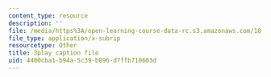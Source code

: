 ```yaml
---
content_type: resource
description: ''
file: /media/https%3A/open-learning-course-data-rc.s3.amazonaws.com/18-03sc-differential-equations-fall-2011/4400cba1b94a5c39b896d7ffb710603d_LbKKzMag5Rc.vtt
file_type: application/x-subrip
resourcetype: Other
title: 3play caption file
uid: 4400cba1-b94a-5c39-b896-d7ffb710603d
---
```

